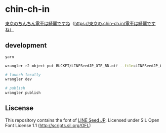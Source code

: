 # chin-ch-in

[東京のちんちん電車は綺麗ですね](https://xn--u9j432gr5q.chin-ch.in/%E9%9B%BB%E8%BB%8A%E3%81%AF%E7%B6%BA%E9%BA%97%E3%81%A7%E3%81%99%E3%81%AD)（https://東京の.chin-ch.in/電車は綺麗ですね）

## development

```bash
yarn

wrangler r2 object put BUCKET/LINESeedJP_OTF_BD.otf --file=LINESeedJP_OTF_BD.otf

# launch locally
wrangler dev

# publish
wrangler publish
```

## Liscense

This repository contains the font of [LINE Seed JP](https://seed.line.me/index_jp.html).
Licensed under SIL Open Font License 1.1 (http://scripts.sil.org/OFL)
